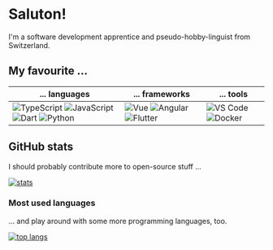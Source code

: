# Saluton!

I'm a software development apprentice and pseudo-hobby-linguist from Switzerland.

## My favourite ...

| ... languages                                                                                                                                                                                                                                                                                                                                                                                                                           | ... frameworks                                                                                                                                                                                                                                                                                                     | ... tools                                                                                                                                                                                                      |
|-----------------------------------------------------------------------------------------------------------------------------------------------------------------------------------------------------------------------------------------------------------------------------------------------------------------------------------------------------------------------------------------------------------------------------------------|--------------------------------------------------------------------------------------------------------------------------------------------------------------------------------------------------------------------------------------------------------------------------------------------------------------------|----------------------------------------------------------------------------------------------------------------------------------------------------------------------------------------------------------------|
| ![TypeScript]([./icons/](https://github.com/mladenbrankovic/mladenbrankovic/blob/master/icons/)typescript.png) ![JavaScript]([./icons/](https://github.com/mladenbrankovic/mladenbrankovic/blob/master/icons/)javascript.png) ![Dart]([./icons/](https://github.com/mladenbrankovic/mladenbrankovic/blob/master/icons/)dart.png) ![Python]([./icons/](https://github.com/mladenbrankovic/mladenbrankovic/blob/master/icons/)python.png) | ![Vue]([./icons/](https://github.com/mladenbrankovic/mladenbrankovic/blob/master/icons/)vue.png) ![Angular]([./icons/](https://github.com/mladenbrankovic/mladenbrankovic/blob/master/icons/)angular.png) ![Flutter]([./icons/](https://github.com/mladenbrankovic/mladenbrankovic/blob/master/icons/)flutter.png) | ![VS Code]([./icons/](https://github.com/mladenbrankovic/mladenbrankovic/blob/master/icons/)vscode.png) ![Docker]([./icons/](https://github.com/mladenbrankovic/mladenbrankovic/blob/master/icons/)docker.png) |

## GitHub stats

I should probably contribute more to open-source stuff ...

[![stats](https://github-readme-stats.vercel.app/api?username=mladenbrankovic&title_color=002366&show_icons=true&hide_title=true&icon_color=662366&text_color=555&bg_color=fff&count_private=true)](https://github.com/anuraghazra/github-readme-stats)

### Most used languages

... and play around with some more programming languages, too.

[![top langs](https://github-readme-stats.vercel.app/api/top-langs/?username=mladenbrankovic&hide_title=true&count_private=true)](https://github.com/anuraghazra/github-readme-stats)
